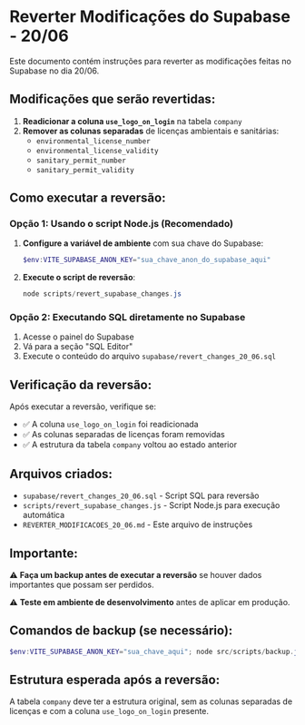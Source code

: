 # Reverter Modificações do Supabase - 20/06

Este documento contém instruções para reverter as modificações feitas no Supabase no dia 20/06.

## Modificações que serão revertidas:

1. **Readicionar a coluna `use_logo_on_login`** na tabela `company`
2. **Remover as colunas separadas** de licenças ambientais e sanitárias:
   - `environmental_license_number`
   - `environmental_license_validity`
   - `sanitary_permit_number`
   - `sanitary_permit_validity`

## Como executar a reversão:

### Opção 1: Usando o script Node.js (Recomendado)

1. **Configure a variável de ambiente** com sua chave do Supabase:
   ```powershell
   $env:VITE_SUPABASE_ANON_KEY="sua_chave_anon_do_supabase_aqui"
   ```

2. **Execute o script de reversão**:
   ```powershell
   node scripts/revert_supabase_changes.js
   ```

### Opção 2: Executando SQL diretamente no Supabase

1. Acesse o painel do Supabase
2. Vá para a seção "SQL Editor"
3. Execute o conteúdo do arquivo `supabase/revert_changes_20_06.sql`

## Verificação da reversão:

Após executar a reversão, verifique se:

- ✅ A coluna `use_logo_on_login` foi readicionada
- ✅ As colunas separadas de licenças foram removidas
- ✅ A estrutura da tabela `company` voltou ao estado anterior

## Arquivos criados:

- `supabase/revert_changes_20_06.sql` - Script SQL para reversão
- `scripts/revert_supabase_changes.js` - Script Node.js para execução automática
- `REVERTER_MODIFICACOES_20_06.md` - Este arquivo de instruções

## Importante:

⚠️ **Faça um backup antes de executar a reversão** se houver dados importantes que possam ser perdidos.

⚠️ **Teste em ambiente de desenvolvimento** antes de aplicar em produção.

## Comandos de backup (se necessário):

```powershell
$env:VITE_SUPABASE_ANON_KEY="sua_chave_aqui"; node src/scripts/backup.js
```

## Estrutura esperada após a reversão:

A tabela `company` deve ter a estrutura original, sem as colunas separadas de licenças e com a coluna `use_logo_on_login` presente. 